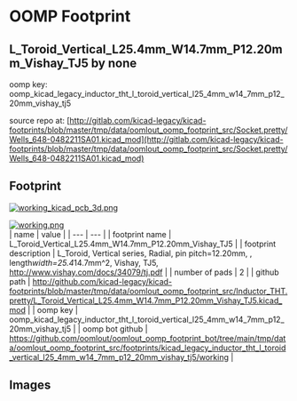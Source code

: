 # OOMP Footprint  
## L_Toroid_Vertical_L25.4mm_W14.7mm_P12.20mm_Vishay_TJ5  by none  
  
oomp key: oomp_kicad_legacy_inductor_tht_l_toroid_vertical_l25_4mm_w14_7mm_p12_20mm_vishay_tj5  
  
source repo at: [http://gitlab.com/kicad-legacy/kicad-footprints/blob/master/tmp/data/oomlout_oomp_footprint_src/Socket.pretty/Wells_648-0482211SA01.kicad_mod](http://gitlab.com/kicad-legacy/kicad-footprints/blob/master/tmp/data/oomlout_oomp_footprint_src/Socket.pretty/Wells_648-0482211SA01.kicad_mod)  
## Footprint  
  
[![working_kicad_pcb_3d.png](working_kicad_pcb_3d_600.png)](working_kicad_pcb_3d.png)  
  
[![working.png](working_600.png)](working.png)  
| name | value | 
| --- | --- | 
| footprint name | L_Toroid_Vertical_L25.4mm_W14.7mm_P12.20mm_Vishay_TJ5 | 
| footprint description | L_Toroid, Vertical series, Radial, pin pitch=12.20mm, , length*width=25.4*14.7mm^2, Vishay, TJ5, http://www.vishay.com/docs/34079/tj.pdf | 
| number of pads | 2 | 
| github path | http://github.com/kicad-legacy/kicad-footprints/blob/master/tmp/data/oomlout_oomp_footprint_src/Inductor_THT.pretty/L_Toroid_Vertical_L25.4mm_W14.7mm_P12.20mm_Vishay_TJ5.kicad_mod | 
| oomp key | oomp_kicad_legacy_inductor_tht_l_toroid_vertical_l25_4mm_w14_7mm_p12_20mm_vishay_tj5 | 
| oomp bot github | https://github.com/oomlout/oomlout_oomp_footprint_bot/tree/main/tmp/data/oomlout_oomp_footprint_src/footprints/kicad_legacy_inductor_tht_l_toroid_vertical_l25_4mm_w14_7mm_p12_20mm_vishay_tj5/working | 
## Images  
